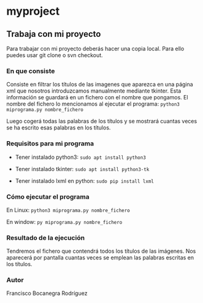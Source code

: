 # myproject
## Trabaja con mi proyecto
 Para trabajar con mi proyecto deberás hacer una copia local. Para ello puedes usar git clone o svn checkout.

### En que consiste
Consiste en filtrar los títulos de las imagenes que aparezca en una página xml que nosotros introduzcamos manualmente mediante tkinter. Esta información se guardará en un fichero con el nombre que pongamos. El nombre del fichero lo mencionamos al ejecutar el programa:
`python3 miprograma.py nombre_fichero`

Luego cogerá todas las palabras de los títulos y se mostrará cuantas veces se ha escrito esas palabras en los títulos.

### Requisitos para mi programa
- Tener instalado python3:
`sudo apt install python3`

- Tener instalado tkinter:
`sudo apt install python3-tk`

- Tener instalado lxml en python:
`sudo pip install lxml`

### Cómo ejecutar el programa
En Linux:
`python3 miprograma.py nombre_fichero`

En window:
`py miprograma.py nombre_fichero`

### Resultado de la ejecución
Tendremos el fichero que contendrá todos los títulos de las imágenes.
Nos aparecerá por pantalla cuantas veces se emplean las palabras escritas en los títulos.

### Autor
Francisco Bocanegra Rodríguez
